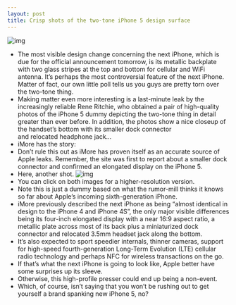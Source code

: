 ```yaml
---
layout: post
title: Crisp shots of the two-tone iPhone 5 design surface
---
```

![img](http://media.idownloadblog.com/wp-content/uploads/2012/09/iPhone-5-dummy-iMore-001.jpg)
* The most visible design change concerning the next iPhone, which is due for the official announcement tomorrow, is its metallic backplate with two glass stripes at the top and bottom for cellular and WiFi antenna. It’s perhaps the most controversial feature of the next iPhone. Matter of fact, our own little poll tells us you guys are pretty torn over the two-tone thing.
* Making matter even more interesting is a last-minute leak by the increasingly reliable Rene Ritchie, who obtained a pair of high-quality photos of the iPhone 5 dummy depicting the two-tone thing in detail greater than ever before. In addition, the photos show a nice closeup of the handset’s bottom with its smaller dock connector and relocated headphone jack…
* iMore has the story:
* Don’t rule this out as iMore has proven itself as an accurate source of Apple leaks. Remember, the site was first to report about a smaller dock connector and confirmed an elongated display on the iPhone 5.
* Here, another shot.
![img](http://media.idownloadblog.com/wp-content/uploads/2012/09/iPhone-5-dummy-iMore-002.jpg)
* You can click on both images for a higher-resolution version.
* Note this is just a dummy based on what the rumor-mill thinks it knows so far about Apple’s incoming sixth-generation iPhone.
* iMore previously described the next iPhone as being “almost identical in design to the iPhone 4 and iPhone 4S”, the only major visible differences being its four-inch elongated display with a near 16:9 aspect ratio, a metallic plate across most of its back plus a miniaturized dock connector and relocated 3.5mm headset jack along the bottom.
* It’s also expected to sport speedier internals, thinner cameras, support for high-speed fourth-generation Long-Term Evolution (LTE) cellular radio technology and perhaps NFC for wireless transactions on the go.
* If that’s what the next iPhone is going to look like, Apple better have some surprises up its sleeve.
* Otherwise, this high-profile presser could end up being a non-event.
* Which, of course, isn’t saying that you won’t be rushing out to get yourself a brand spanking new iPhone 5, no?

